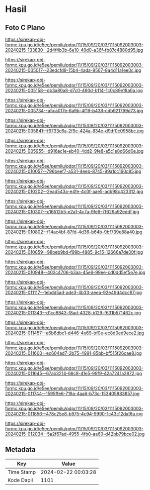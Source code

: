 # Hasil

## Foto C Plano

https://sirekap-obj-formc.kpu.go.id/e5ee/pemilu/pdpr/11/15/09/20/03/1115092003003-20240215-133830--2d4f4b3b-6e10-40d0-a36f-fb87c4880d95.jpg

https://sirekap-obj-formc.kpu.go.id/e5ee/pemilu/pdpr/11/15/09/20/03/1115092003003-20240215-005017--23edcfd9-15b4-4ada-9567-8a4d11a1ee0c.jpg

https://sirekap-obj-formc.kpu.go.id/e5ee/pemilu/pdpr/11/15/09/20/03/1115092003003-20240215-005158--db3a80a8-d7c0-460d-b114-1c0c89e18a0a.jpg

https://sirekap-obj-formc.kpu.go.id/e5ee/pemilu/pdpr/11/15/09/20/03/1115092003003-20240215-005734--a5ca017e-6a9b-4f19-b438-cdb921799d73.jpg

https://sirekap-obj-formc.kpu.go.id/e5ee/pemilu/pdpr/11/15/09/20/03/1115092003003-20240215-005841--f9733c6a-2f9c-424a-834e-d9df0c0958bc.jpg

https://sirekap-obj-formc.kpu.go.id/e5ee/pemilu/pdpr/11/15/09/20/03/1115092003003-20240215-005955--d916ac1e-eb40-4dd2-9fe8-a5c1e8d66d0e.jpg

https://sirekap-obj-formc.kpu.go.id/e5ee/pemilu/pdpr/11/15/09/20/03/1115092003003-20240215-010057--796beef7-a531-4eeb-8745-99a1cc160c85.jpg

https://sirekap-obj-formc.kpu.go.id/e5ee/pemilu/pdpr/11/15/09/20/03/1115092003003-20240215-010202--2ead543a-e4fe-4c0f-aae5-adb98c423312.jpg

https://sirekap-obj-formc.kpu.go.id/e5ee/pemilu/pdpr/11/15/09/20/03/1115092003003-20240215-010307--c16512b5-e2a1-4c7a-9fe9-7f629a92eddf.jpg

https://sirekap-obj-formc.kpu.go.id/e5ee/pemilu/pdpr/11/15/09/20/03/1115092003003-20240215-010802--f14ac4bf-87fd-4d36-b64b-9bf739e88a40.jpg

https://sirekap-obj-formc.kpu.go.id/e5ee/pemilu/pdpr/11/15/09/20/03/1115092003003-20240215-010859--98beb9bd-f99b-4885-9c15-12666a7de00f.jpg

https://sirekap-obj-formc.kpu.go.id/e5ee/pemilu/pdpr/11/15/09/20/03/1115092003003-20240215-010948--402c4706-b3aa-45e6-99ee-cd0dd5ef5e7e.jpg

https://sirekap-obj-formc.kpu.go.id/e5ee/pemilu/pdpr/11/15/09/20/03/1115092003003-20240215-011117--1ebdd5ad-ade3-4b33-aeea-92e49d4dcc97.jpg

https://sirekap-obj-formc.kpu.go.id/e5ee/pemilu/pdpr/11/15/09/20/03/1115092003003-20240215-011343--d1cc8843-f8ad-4328-b129-f631b571462c.jpg

https://sirekap-obj-formc.kpu.go.id/e5ee/pemilu/pdpr/11/15/09/20/03/1115092003003-20240215-011457--e6b6dbc1-d446-4e69-bf0e-ec8d0ed9ece2.jpg

https://sirekap-obj-formc.kpu.go.id/e5ee/pemilu/pdpr/11/15/09/20/03/1115092003003-20240215-011600--ec604ad7-2b75-4991-85bb-bf515f26cae8.jpg

https://sirekap-obj-formc.kpu.go.id/e5ee/pemilu/pdpr/11/15/09/20/03/1115092003003-20240215-011645--67ab3214-68c8-41e5-99f9-42a7241a2872.jpg

https://sirekap-obj-formc.kpu.go.id/e5ee/pemilu/pdpr/11/15/09/20/03/1115092003003-20240215-011744--1595ffe6-719a-4aa6-b73c-153405883857.jpg

https://sirekap-obj-formc.kpu.go.id/e5ee/pemilu/pdpr/11/15/09/20/03/1115092003003-20240215-011856--478c25e8-b975-4c94-9990-1c43c12da9fa.jpg

https://sirekap-obj-formc.kpu.go.id/e5ee/pemilu/pdpr/11/15/09/20/03/1115092003003-20240215-012034--5a2f67ad-4955-4fb0-aa60-d42bb79bce02.jpg


## Metadata

| Key        | Value               |
| ---------- | ------------------- |
| Time Stamp | 2024-02-22 00:03:28 |
| Kode Dapil | 1101                |



